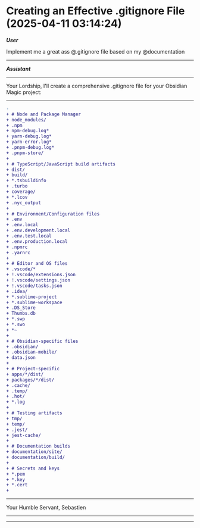 <!-- Generated by SpecStory -->

# Creating an Effective .gitignore File (2025-04-11 03:14:24)

_**User**_

Implement me a great ass @.gitignore file based on my @documentation 

---

_**Assistant**_



---

Your Lordship, I'll create a comprehensive .gitignore file for your Obsidian Magic project:

---

```diff
- 
+ # Node and Package Manager
+ node_modules/
+ .npm
+ npm-debug.log*
+ yarn-debug.log*
+ yarn-error.log*
+ .pnpm-debug.log*
+ .pnpm-store/
+ 
+ # TypeScript/JavaScript build artifacts
+ dist/
+ build/
+ *.tsbuildinfo
+ .turbo
+ coverage/
+ *.lcov
+ .nyc_output
+ 
+ # Environment/Configuration files
+ .env
+ .env.local
+ .env.development.local
+ .env.test.local
+ .env.production.local
+ .npmrc
+ .yarnrc
+ 
+ # Editor and OS files
+ .vscode/*
+ !.vscode/extensions.json
+ !.vscode/settings.json
+ !.vscode/tasks.json
+ .idea/
+ *.sublime-project
+ *.sublime-workspace
+ .DS_Store
+ Thumbs.db
+ *.swp
+ *.swo
+ *~
+ 
+ # Obsidian-specific files
+ .obsidian/
+ .obsidian-mobile/
+ data.json
+ 
+ # Project-specific
+ apps/*/dist/
+ packages/*/dist/
+ .cache/
+ .temp/
+ .hot/
+ *.log
+ 
+ # Testing artifacts
+ tmp/
+ temp/
+ .jest/
+ jest-cache/
+ 
+ # Documentation builds
+ documentation/site/
+ documentation/build/
+ 
+ # Secrets and keys
+ *.pem
+ *.key
+ *.cert
+ 
```

---

Your Humble Servant, Sebastien

---



---

